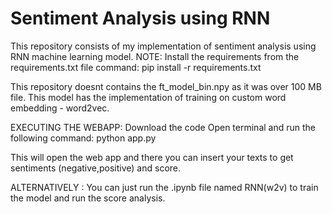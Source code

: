 # Sentiment Analysis using RNN
 This repository consists of my implementation of sentiment analysis using RNN machine learning model.
 NOTE:
 Install the requirements from the requirements.txt file
 command:
 pip install -r requirements.txt
 
 This repository doesnt contains the ft_model_bin.npy as it was over 100 MB file.
 This model has the implementation of training on custom word embedding - word2vec.
 
 EXECUTING THE WEBAPP:
 Download the code
 Open terminal and run the following command:
 python app.py
 
 This will open the web app and there you can insert your texts to get sentiments (negative,positive) and score.
 
 ALTERNATIVELY :
 You can just run the .ipynb file named RNN(w2v) to train the model and run the score analysis.
 
 
